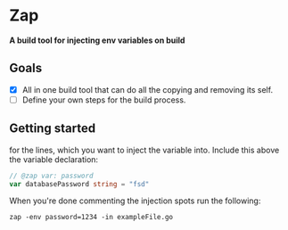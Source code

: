 # Zap

**A build tool for injecting env variables on build**

## Goals

-   [x] All in one build tool that can do all the copying and removing its self.
-   [ ] Define your own steps for the build process.

## Getting started

for the lines, which you want to inject the variable into. Include this above the variable declaration:

```go
// @zap var: password
var databasePassword string = "fsd"
```

When you're done commenting the injection spots run the following:

```
zap -env password=1234 -in exampleFile.go
```
